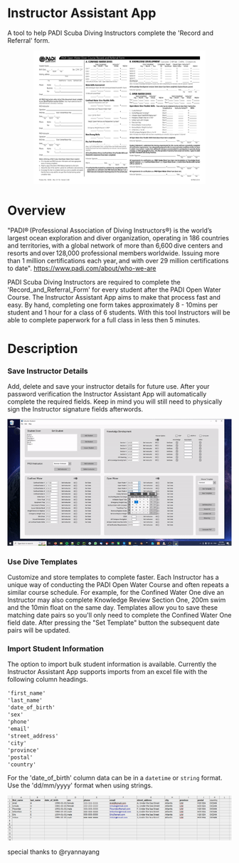 # Instructor Assistant App

A tool to help PADI Scuba Diving Instructors complete the 'Record and Referral' form.

<div align="center">
<img src="Record_and_Referral_Form-1.png" height="300">
</div>
  

# Overview

"PADI® (Professional Association of Diving Instructors®) is the world’s largest ocean exploration and diver organization, operating in 186 countries and territories, with a global network of more than 6,600 dive centers and resorts and over 128,000 professional members worldwide. Issuing more than 1 million certifications each year, and with over 29 million certifications to date". https://www.padi.com/about/who-we-are

PADI Scuba Diving Instructors are required to complete the 'Record_and_Referral_Form' for every student after the PADI Open Water Course. The Instructor Assistant App aims to make that process fast and easy. By hand, completing one form takes approximately 8 - 10mins per student and 1 hour for a class of 6 students. With this tool Instructors will be able to complete paperwork for a full class in less then 5 minutes. 


# Description

### Save Instructor Details 

Add, delete and save your instructor details for future use.  After your password verification the Instructor Assistant App will automatically complete the required fields.  Keep in mind you will still need to physically sign the Instructor signature fields afterwords.   

<div align="center">
<img src="screengif.gif">

</div>

### Use Dive Templates

Customize and store templates to complete faster.  Each Instructor has a unique way of conducting the PADI Open Water Course and often repeats a similar course schedule.  For example, for the Confined Water One dive an Instructor may also complete Knowledge Review Section One, 200m swim and the 10min float on the same day.  Templates allow you to save these matching date pairs so you'll only need to complete the Confined Water One field date.  After pressing the "Set Template" button the subsequent date pairs will be updated.

### Import Student Information
The option to import bulk student information is available.  Currently the Instructor Assistant App supports imports from an excel file with the following column headings.

```
'first_name' 
'last_name'
'date_of_birth' 
'sex'
'phone' 
'email'
'street_address'
'city'
'province'
'postal'
'country'
```

For the 'date_of_birth' column data can be in a `datetime` or `string` format.  Use the 'dd/mm/yyyy' format when using strings.  

<div align="center">
<img src="student_import_example.png">

</div>

special thanks to @ryannayang 




  
